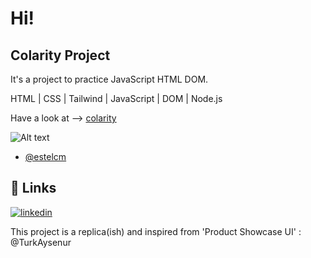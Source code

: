 # Hi! #


## Colarity Project

It's a project to practice JavaScript HTML DOM.


HTML | CSS | Tailwind | JavaScript | DOM | Node.js

Have a look at --> [colarity](https://colarity.netlify.app/src/)





![Alt text](src/img/colarity.png)


- [@estelcm](https://github.com/estelcm)





## 🔗 Links

[![linkedin](https://img.shields.io/badge/linkedin-0A66C2?style=for-the-badge&logo=linkedin&logoColor=white)](www.linkedin.com/in/estel-cunill-25809411a)


This project is a replica(ish) and inspired from 'Product Showcase UI' : @TurkAysenur




